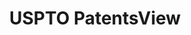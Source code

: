 ---
layout: default
bigquery: https://console.cloud.google.com/bigquery?p=patents-public-data&d=patentsview&page=dataset
citation: Attribution should be given to PatentsView for use, distribution, or derivative
  works.
code: https://github.com/CSSIP-AIR/PatentsView-Code-Snippets/
contributors: USPTO
cost: None
description: 'PatentsView includes US patent data including raw data (summaries, applications,
  pregrant applications), disambugations of inventors and assignees, and inventor
  gender estimates.  Also foreign priority data, # of figures and sheets, and government
  interest statements.'
documentation: https://patentsview.org/query/builder-faqs
last_edit: 04/12/2022, 22:43:20
location: https://patentsview.org/
maintained_by: USPTO
record_creation_timestamp: 12/2/2020 17:20:46
schema_fields:
- level_three
- latlong
- disamb_inventor_id_20170808
- subgroup_id
- num_sheets
- application_id
- term_disclaimer
- inventor_id
- disclaimer_date
- subsection_id
- disamb_assignee_id_20191231
- state
- lawyer_id
- mainclass_id
- name
- group_id
- doctype
- symbol_position
- section_id
- kind
- series_code
- f102_date
- city
- disamb_assignee_id_20200630
- sector_title
- exemplary
- disamb_inventor_id_20191008
- organization_id
- disamb_inventor_id_20171226
- category_id
- abstract
- rawassignee_id
- deceased
- location_id
- disamb_inventor_id_20180528
- rule_47
- main_group
- filename
- rawlocation_id
- longitude
- disamb_inventor_id_20201229
- subclass
- f371_date
- title
- disamb_assignee_id_20190820
- latitude
- disamb_inventor_id_20190820
- section
- id
- doc_type
- country_transformed
- applicant_type
- male_flag
- designation
- sequence
- length
- county
- county_fips
- disamb_inventor_id_20200630
- uuid
- classification_level
- name_first
- disamb_assignee_id_20181127
- _102_date
- classification_value
- disamb_inventor_id_20170307
- term_grant
- field_title
- subclass_id
- withdrawn
- level_two
- gi_statement
- number
- role
- latin_name
- disamb_inventor_id_20181127
- publication_number
- lapse_of_patent
- group
- rawinventor_id
- male
- country
- disamb_inventor_id_20191231
- dependent
- contract_award_number
- term_extension
- field_id
- relkind
- num
- num_claims
- disamb_inventor_id_20200331
- type
- classification_data_source
- disamb_inventor_id_20171003
- date
- level_one
- assignee_id
- reldocno
- rel_id
- disamb_assignee_id_20200331
- name_last
- disamb_inventor_id_20200929
- disamb_assignee_id_20200929
- attribution_status
- text
- disamb_assignee_id_20190312
- organization
- subgroup
- num_figures
- classification_status
- patent_id
- fname
- action_date
- state_fips
- _371_date
- disamb_inventor_id_20190312
- ipc_class
- status
- ipc_version_indicator
- lname
- citation_id
- subcategory_id
- variety
- category
- disamb_assignee_id_20191008
shortname: patentsview
tags:
- disambiguation
- United States
- gender
terms_of_use: Creative Commons Attribution 4.0 International License.
timeframe: 1963-1999
title: USPTO PatentsView
uuid: cf1780b1-e265-4e49-8d1d-83b9cfe0fd9a
---
